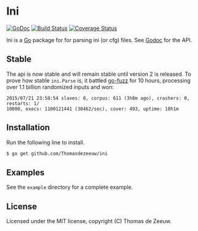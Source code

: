 # Ini

[![GoDoc](https://godoc.org/github.com/Thomasdezeeuw/ini?status.svg)](https://godoc.org/github.com/Thomasdezeeuw/ini)
[![Build Status](https://travis-ci.org/Thomasdezeeuw/ini.png?branch=master)](https://travis-ci.org/Thomasdezeeuw/ini)
[![Coverage Status](https://coveralls.io/repos/Thomasdezeeuw/ini/badge.svg?branch=master&service=github)](https://coveralls.io/github/Thomasdezeeuw/ini?branch=master)

Ini is a [Go](https://golang.org/) package for for parsing ini (or cfg) files.
See [Godoc](https://godoc.org/github.com/Thomasdezeeuw/ini) for the API.

## Stable

The api is now stable and will remain stable until version 2 is released. To
prove how stable `ini.Parse` is, it battled [go-fuzz](https://github.com/dvyukov/go-fuzz)
for 10 hours, processing over 1.1 billion randomized inputs and won:

```
2015/07/21 23:58:54 slaves: 8, corpus: 611 (3h8m ago), crashers: 0, restarts: 1/
10000, execs: 1100121441 (30462/sec), cover: 493, uptime: 10h1m
```

## Installation

Run the following line to install.

```bash
$ go get github.com/Thomasdezeeuw/ini
```

## Examples

See the `example` directory for a complete example.

## License

Licensed under the MIT license, copyright (C) Thomas de Zeeuw.
